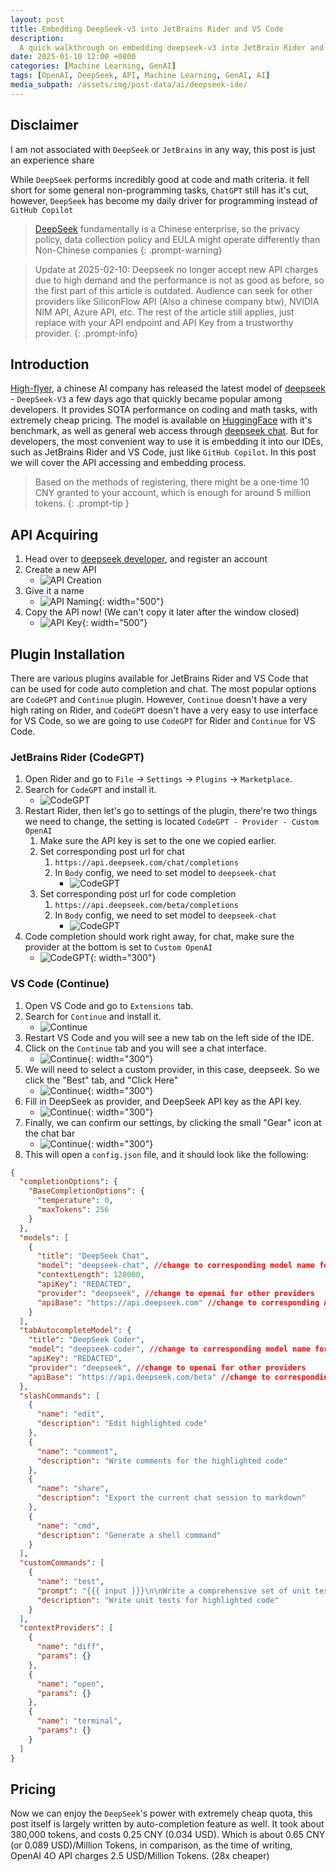 ```yaml
---
layout: post
title: Embedding DeepSeek-v3 into JetBrains Rider and VS Code
description: 
  A quick walkthrough on embedding deepseek-v3 into JetBrain Rider and VS Code
date: 2025-01-10 12:00 +0800
categories: [Machine Learning, GenAI]
tags: [OpenAI, DeepSeek, API, Machine Learning, GenAI, AI]
media_subpath: /assets/img/post-data/ai/deepseek-ide/
---
```


## Disclaimer
I am not associated with `DeepSeek` or `JetBrains` in any way, this post is just an experience share

While `DeepSeek` performs incredibly good at code and math criteria. it fell short for some general non-programming tasks, `ChatGPT` still has it's cut, however, `DeepSeek` has become my daily driver for programming instead of `GitHub Copilot`

> [DeepSeek] fundamentally is a Chinese enterprise, so the privacy policy, data collection policy and EULA might operate differently than Non-Chinese companies
{: .prompt-warning}

> Update at 2025-02-10: Deepseek no longer accept new API charges due to high demand and the performance is not as good as before, so the first part of this article is outdated. Audience can seek for other providers like SiliconFlow API (Also a chinese company btw), NVIDIA NIM API, Azure API, etc. The rest of the article still applies, just replace with your API endpoint and API Key from a trustworthy provider.
{: .prompt-info}

## Introduction
[High-flyer], a chinese AI company has released the latest model of [deepseek] - `DeepSeek-V3`  a few days ago that quickly became popular among developers. It provides SOTA performance on coding and math tasks, with extremely cheap pricing. The model is available on [HuggingFace] with it's benchmark, as well as general web access through [deepseek chat]. But for developers, the most convenient way to use it is embedding it into our IDEs, such as JetBrains Rider and VS Code, just like `GitHub Copilot`. In this post we will cover the API accessing and embedding process.

> Based on the methods of registering, there might be a one-time 10 CNY granted to your account, which is enough for around 5 million tokens.
{: .prompt-tip }

## API Acquiring
1. Head over to [deepseek developer], and register an account
2. Create a new API
   - ![API Creation](deepseek_ide_api_1.png)
3. Give it a name
   - ![API Naming](deepseek_ide_api_2.png){: width="500"}
4. Copy the API now! (We can't copy it later after the window closed)
   - ![API Key](deepseek_ide_api_3.png){: width="500"}

## Plugin Installation
There are various plugins available for JetBrains Rider and VS Code that can be used for code auto completion and chat. The most popular options are `CodeGPT` and `Continue` plugin. However, `Continue` doesn't have a very high rating on Rider, and `CodeGPT` doesn't have a very easy to use interface for VS Code, so we are going to use `CodeGPT` for Rider and `Continue` for VS Code.

### JetBrains Rider (CodeGPT)
1. Open Rider and go to `File` -> `Settings` -> `Plugins` -> `Marketplace`.
2. Search for `CodeGPT` and install it.
   - ![CodeGPT](deepseek_ide_codegpt_1.png)
3. Restart Rider, then let's go to settings of the plugin, there're two things we need to change, the setting is located `CodeGPT - Provider - Custom OpenAI`
   1. Make sure the API key is set to the one we copied earlier.
   2. Set corresponding post url for chat
      1. `https://api.deepseek.com/chat/completions`
      2. In `Body` config, we need to set model to `deepseek-chat`
         - ![CodeGPT](deepseek_ide_codegpt_2.png)
   3. Set corresponding post url for code completion
      1. `https://api.deepseek.com/beta/completions`
      2. In `Body` config, we need to set model to `deepseek-chat`
         - ![CodeGPT](deepseek_ide_codegpt_3.png)
4. Code completion should work right away, for chat, make sure the provider at the bottom is set to `Custom OpenAI`
      - ![CodeGPT](deepseek_ide_codegpt_4.png){: width="300"}

### VS Code (Continue)
1. Open VS Code and go to `Extensions` tab.
2. Search for `Continue` and install it.
   - ![Continue](deepseek_ide_vsc_continue_1.png)
3. Restart VS Code and you will see a new tab on the left side of the IDE.
4. Click on the `Continue` tab and you will see a chat interface.
   - ![Continue](deepseek_ide_vsc_continue_2.png){: width="300"}
5. We will need to select a custom provider, in this case, deepseek. So we click the "Best" tab, and "Click Here"
   - ![Continue](deepseek_ide_vsc_continue_3.png){: width="300"}
6. Fill in DeepSeek as provider, and DeepSeek API key as the API key.
   - ![Continue](deepseek_ide_vsc_continue_4.png){: width="300"}
7. Finally, we can confirm our settings, by clicking the small "Gear" icon at the chat bar
   - ![Continue](deepseek_ide_vsc_continue_5.png){: width="300"}
8. This will open a `config.json` file, and it should look like the following:

```json
{
  "completionOptions": {
    "BaseCompletionOptions": {
      "temperature": 0,
      "maxTokens": 256
    }
  },
  "models": [
    {
      "title": "DeepSeek Chat",
      "model": "deepseek-chat", //change to corresponding model name for other providers
      "contextLength": 128000,
      "apiKey": "REDACTED",
      "provider": "deepseek", //change to openai for other providers
      "apiBase": "https://api.deepseek.com" //change to corresponding API base for other providers, e.g https://api.siliconflow.cn
    }
  ],
  "tabAutocompleteModel": {
    "title": "DeepSeek Coder",
    "model": "deepseek-coder", //change to corresponding model name for other providers
    "apiKey": "REDACTED",
    "provider": "deepseek", //change to openai for other providers
    "apiBase": "https://api.deepseek.com/beta" //change to corresponding API base for other providers, e.g https://api.siliconflow.cn
  },
  "slashCommands": [
    {
      "name": "edit",
      "description": "Edit highlighted code"
    },
    {
      "name": "comment",
      "description": "Write comments for the highlighted code"
    },
    {
      "name": "share",
      "description": "Export the current chat session to markdown"
    },
    {
      "name": "cmd",
      "description": "Generate a shell command"
    }
  ],
  "customCommands": [
    {
      "name": "test",
      "prompt": "{{{ input }}}\n\nWrite a comprehensive set of unit tests for the selected code. It should setup, run tests that check for correctness including important edge cases, and teardown. Ensure that the tests are complete and sophisticated. Give the tests just as chat output, don't edit any file.",
      "description": "Write unit tests for highlighted code"
    }
  ],
  "contextProviders": [
    {
      "name": "diff",
      "params": {}
    },
    {
      "name": "open",
      "params": {}
    },
    {
      "name": "terminal",
      "params": {}
    }
  ]
}
```

## Pricing
Now we can enjoy the `DeepSeek`'s power with extremely cheap quota, this post itself is largely written by auto-completion feature as well. It took about 380,000 tokens, and costs 0.25 CNY (0.034 USD). Which is about 0.65 CNY (or 0.089 USD)/Million Tokens, in comparison, as the time of writing, OpenAI 4O API charges 2.5 USD/Million Tokens. (28x cheaper)


[High-flyer]: https://www.high-flyer.cn/
[deepseek]: https://www.deepseek.com/
[HuggingFace]: https://huggingface.co/deepseek-ai/DeepSeek-V3
[deepseek chat]: https://chat.deepseek.com/
[deepseek developer]: https://developer.deepseek.com/